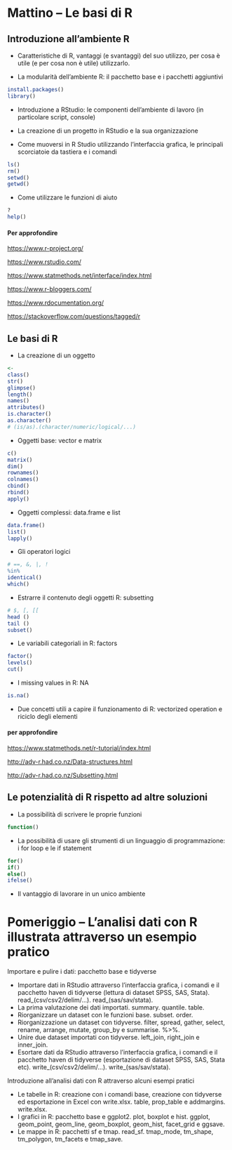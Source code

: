 # Mattino – Le basi di R


## Introduzione all’ambiente R


* Caratteristiche di R, vantaggi (e svantaggi) del suo utilizzo, per cosa è utile (e per cosa non è utile) utilizzarlo.

* La modularità dell’ambiente R: il pacchetto base e i pacchetti aggiuntivi
```R
install.packages()
library()
```

* Introduzione a RStudio: le componenti dell’ambiente di lavoro (in particolare script, console)

* La creazione di un progetto in RStudio e la sua organizzazione

* Come muoversi in R Studio utilizzando l’interfaccia grafica, le principali scorciatoie da tastiera e i comandi
```R
ls()
rm()
setwd()
getwd()
```

* Come utilizzare le funzioni di aiuto
```R
?
help()
```

#### Per approfondire

https://www.r-project.org/

https://www.rstudio.com/

https://www.statmethods.net/interface/index.html

https://www.r-bloggers.com/

https://www.rdocumentation.org/

https://stackoverflow.com/questions/tagged/r

## Le basi di R

* La creazione di un oggetto
```R
<-
class()
str()
glimpse()
length()
names()
attributes()
is.character()
as.character()
# (is/as).(character/numeric/logical/...)
```

* Oggetti base: vector e matrix
```R
c()
matrix()
dim()
rownames()
colnames()
cbind()
rbind()
apply()
```

* Oggetti complessi: data.frame e list
```R
data.frame()
list()
lapply()
```

* Gli operatori logici
```R
# ==, &, |, !
%in%
identical()
which()
```

* Estrarre il contenuto degli oggetti R: subsetting
```R
# $, [, [[
head ()
tail ()
subset()
```

* Le variabili categoriali in R: factors
```R
factor()
levels()
cut()
```

* I missing values in R: NA
```R
is.na()
```

* Due concetti utili a capire il funzionamento di R: vectorized operation e riciclo degli elementi

#### per approfondire

https://www.statmethods.net/r-tutorial/index.html

http://adv-r.had.co.nz/Data-structures.html

http://adv-r.had.co.nz/Subsetting.html

## Le potenzialità di R rispetto ad altre soluzioni


* La possibilità di scrivere le proprie funzioni
```R
function()
```

* La possibilità di usare gli strumenti di un linguaggio di programmazione: i for loop e le if statement
```R
for()
if()
else()
ifelse()
```

* Il vantaggio di lavorare in un unico ambiente


# Pomeriggio – L’analisi dati con R illustrata attraverso un esempio pratico

Importare e pulire i dati: pacchetto base e tidyverse
* Importare dati in RStudio attraverso l’interfaccia grafica, i comandi e il pacchetto haven di tidyverse (lettura di dataset SPSS, SAS, Stata).
read_(csv/csv2/delim/…).
read_(sas/sav/stata).
* La prima valutazione dei dati importati.
summary.
quantile.
table.
* Riorganizzare un dataset con le funzioni base.
subset.
order.
* Riorganizzazione un dataset con tidyverse.
filter, spread, gather, select, rename, arrange, mutate, group_by e summarise.
%>%.
* Unire due dataset importati con tidyverse.
left_join, right_join e inner_join.
* Esortare dati da RStudio attraverso l’interfaccia grafica, i comandi e il pacchetto haven di tidyverse (esportazione di dataset SPSS, SAS, Stata etc).
write_(csv/csv2/delim/…).
write_(sas/sav/stata).

Introduzione all’analisi dati con R attraverso alcuni esempi pratici
* Le tabelle in R: creazione con i comandi base, creazione con tidyverse ed esportazione in Excel con write.xlsx.
table, prop_table e addmargins.
write.xlsx.
* I grafici in R: pacchetto base e ggplot2.
plot, boxplot e hist.
ggplot, geom_point, geom_line, geom_boxplot, geom_hist, facet_grid e ggsave.
* Le mappe in R: pacchetti sf e tmap.
read_sf.
tmap_mode, tm_shape, tm_polygon, tm_facets e tmap_save.

